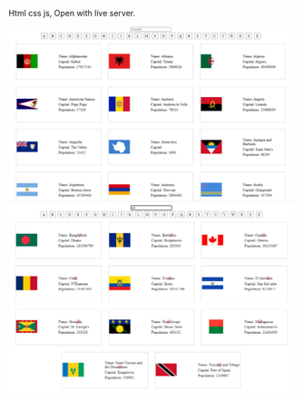 Html css js, Open with live server.

![Screenshot 1](readme__pic/0ab339b896d57ada965ade9cddf4b4f0.png)
![Screenshot 2](readme__pic/1f66306d26144f7774df769908b674d2.png)
